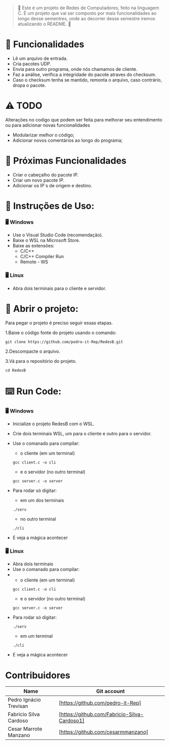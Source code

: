  > :construction: Este é um projeto de Redes de Computadores, feito na linguagem C. É um projeto que vai ser composto por mais funcionalidades ao longo desse sementres, onde ao decorrer desse semestre iremos atualizando o README. :construction:

# :stop_sign: Funcionalidades

- Lê um arquivo de entrada.
- Cria pacotes UDP.
- Envia para outro programa, onde nós chamamos de cliente.
- Faz a análise, verifica a integridade do pacote atraves do checksum.
- Caso o checksum tenha se mantido, remonta o arquivo, caso contrário, dropa o pacote.

# :warning: TODO

Alterações no codigo que podem ser feita para melhorar seu entendimento ou para adicionar novas funcionalidades

- Modularizar melhor o código;
- Adicionar novos comentários ao longo do programa;

# :vertical_traffic_light: Próximas Funcionalidades

- Criar o cabeçalho do pacote IP.
- Criar um novo pacote IP.
- Adicionar os IP`s de origem e destino.

# :scroll: Instruções de Uso:

### :desktop_computer: Windows

- Use o Visual Studio Code (recomendação).
- Baixe o WSL na Microsoft Store.
- Baixe as extensões:
    * C/C++
    * C/C++ Compiler Run
    * Remote - WS

### :desktop_computer: Linux

- Abra dois terminais para o cliente e servidor.

# :scroll: Abrir o projeto:

Para pegar o projeto é preciso seguir essas etapas.

1.Baixe o código fonte do projeto usando o comando:

        
    git clone https://github.com/pedro-it-Rep/RedesB.git
        
2.Descompacte o arquivo.

3.Vá para o repositório do projeto.

        
    cd RedesB

# :keyboard: Run Code:

### :desktop_computer: Windows

- Inicialize o projeto RedesB com o WSL.
- Crie dois terminais WSL, um para o cliente e outro para o servidor.
- Use o comanado para compilar:
    * o cliente (em um terminal)

    ```
    gcc client.c -o cli
    ```

    * e o servidor (no outro terminal)
    ```
    gcc server.c -o server
    ```

- Para rodar só digitar:
    * em um dos terminais
    ```
    ./serv
    ```

    * no outro terminal
    ```
    ./cli
    ```
- E veja  a mágica acontecer

### :desktop_computer: Linux

- Abra dois terminais
- Use o comanado para compilar:
- 
    * o cliente (em um terminal)
    ```
    gcc client.c -o cli
    ```
    * e o servidor (no outro terminal)
    ```
    gcc server.c -o server
    ```
- Para rodar só digitar:
    ```
    ./serv
    ```
    * em um terminal
    ```
    ./cli
    ```
- E veja  a mágica acontecer

# Contribuidores
| Name | Git account |
|------|-------------|
| Pedro Ignácio Trevisan| [https://github.com/pedro-it-Rep] | 
| Fabricio Silva Cardoso| [https://github.com/Fabricio-Silva-Cardoso1]|
| Cesar Marrote Manzano| [https://github.com/cesarmmanzano]|
